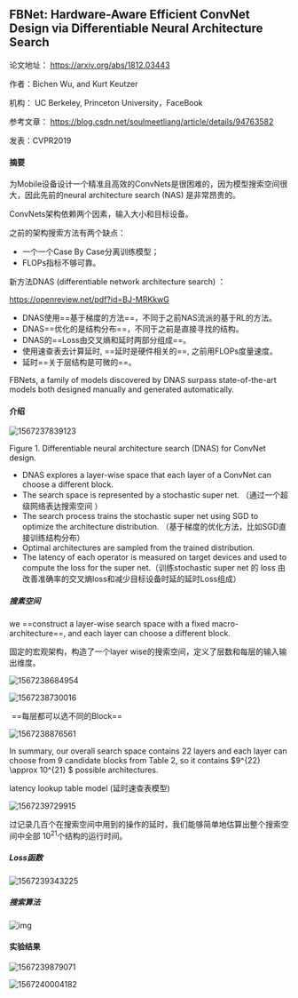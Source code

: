 ## FBNet: Hardware-Aware Efficient ConvNet Design via Differentiable Neural Architecture Search

论文地址： https://arxiv.org/abs/1812.03443 

作者：Bichen Wu,  and Kurt Keutzer

机构： UC Berkeley, Princeton University，FaceBook

参考文章： https://blog.csdn.net/soulmeetliang/article/details/94763582

发表：CVPR2019



#### 摘要

为Mobile设备设计一个精准且高效的ConvNets是很困难的，因为模型搜索空间很大，因此先前的neural architecture search (NAS) 是非常昂贵的。

ConvNets架构依赖两个因素，输入大小和目标设备。

之前的架构搜索方法有两个缺点：

- 一个一个Case By Case分离训练模型；
- FLOPs指标不够可靠。

新方法DNAS (differentiable network architecture search) ：

https://openreview.net/pdf?id=BJ-MRKkwG

- DNAS使用==基于梯度的方法==，不同于之前NAS流派的基于RL的方法。
- DNAS==优化的是结构分布==，不同于之前是直接寻找的结构。
- DNAS的==Loss由交叉熵和延时两部分组成==。
- 使用速查表去计算延时, ==延时是硬件相关的==, 之前用FLOPs度量速度。
- 延时==关于层结构是可微的==。

 FBNets, a family of models discovered by DNAS surpass state-of-the-art models both designed manually and generated automatically.



#### 介绍

![1567237839123](C:\Users\j00496872\Desktop\Notes\raw_images\1567237839123.png)

Figure 1. Differentiable neural architecture search (DNAS) for ConvNet design. 

- DNAS explores a layer-wise space that each layer of a ConvNet can choose a different block. 
- The search space is represented by a stochastic super net. （通过一个超级网络表达搜索空间 ）
- The search process trains the stochastic super net using SGD to optimize the architecture distribution. （基于梯度的优化方法，比如SGD直接训练结构分布）
- Optimal architectures are sampled from the trained distribution. 
- The latency of each operator is measured on target devices and used to compute the loss for the super net.（训练stochastic super net 的 loss 由改善准确率的交叉熵loss和减少目标设备时延的延时Loss组成）

##### 搜素空间

we ==construct a layer-wise search space with a fixed macro-architecture==, and each layer can choose a different block.

固定的宏观架构，构造了一个layer wise的搜索空间，定义了层数和每层的输入输出维度。

![1567238684954](C:\Users\j00496872\Desktop\Notes\raw_images\1567238684954.png)

![1567238730016](C:\Users\j00496872\Desktop\Notes\raw_images\1567238730016.png)

​					==每层都可以选不同的Block==

![1567238876561](C:\Users\j00496872\Desktop\Notes\raw_images\1567238876561.png)

In summary, our overall search space contains 22 layers and each layer can choose from 9 candidate blocks from Table 2, so it contains $9^{22} \approx 10^{21} $ possible architectures.

latency lookup table model (延时速查表模型)

![1567239729915](C:\Users\j00496872\Desktop\Notes\raw_images\1567239729915.png)

过记录几百个在搜索空间中用到的操作的延时，我们能够简单地估算出整个搜索空间中全部 $10^{21}$个结构的运行时间。

##### Loss函数

![1567239343225](C:\Users\j00496872\Desktop\Notes\raw_images\1567239343225.png)

##### 搜索算法

![img](C:\Users\j00496872\Desktop\Notes\raw_images\watermark,type_ZmFuZ3poZW5naGVpdGk,shadow_10,text_aHR0cHM6Ly9ibG9nLmNzZG4ubmV0L3NvdWxtZWV0bGlhbmc=,size_16,color_FFFFFF,t_70)

#### 实验结果

![1567239879071](C:\Users\j00496872\Desktop\Notes\raw_images\1567239879071.png)

![1567240004182](C:\Users\j00496872\Desktop\Notes\raw_images\1567240004182.png)